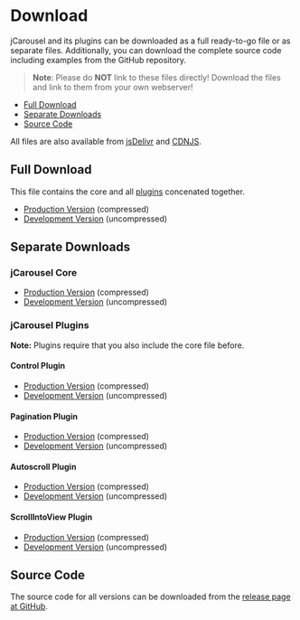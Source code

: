 Download
========

jCarousel and its plugins can be downloaded as a full ready-to-go file or as
separate files. Additionally, you can download the complete source code
including examples from the GitHub repository.

> __Note__: Please do __NOT__ link to these files directly! Download the files
> and link to them from your own webserver!

* [Full Download](#full-download)
* [Separate Downloads](#separate-downlods)
* [Source Code](#source-code)

All files are also available from 
[jsDelivr](https://www.jsdelivr.com/projects/jcarousel) and 
[CDNJS](http://cdnjs.com/libraries/jcarousel).

Full Download
-------------

This file contains the core and all [plugins](../docs/plugins) concenated
together.

* [Production Version](jquery.jcarousel.min.js?raw=1) (compressed)
* [Development Version](jquery.jcarousel.js?raw=1) (uncompressed)


Separate Downloads
------------------

### jCarousel Core

* [Production Version](jquery.jcarousel-core.min.js?raw=1) (compressed)
* [Development Version](jquery.jcarousel-core.js?raw=1) (uncompressed)

### jCarousel Plugins

**Note:** Plugins require that you also include the core file before.

#### Control Plugin

* [Production Version](jquery.jcarousel-control.min.js?raw=1) (compressed)
* [Development Version](jquery.jcarousel-control.js?raw=1) (uncompressed)

#### Pagination Plugin

* [Production Version](jquery.jcarousel-pagination.min.js?raw=1) (compressed)
* [Development Version](jquery.jcarousel-pagination.js?raw=1) (uncompressed)

#### Autoscroll Plugin

* [Production Version](jquery.jcarousel-autoscroll.min.js?raw=1) (compressed)
* [Development Version](jquery.jcarousel-autoscroll.js?raw=1) (uncompressed)

#### ScrollIntoView Plugin

* [Production Version](jquery.jcarousel-scrollintoview.min.js?raw=1) (compressed)
* [Development Version](jquery.jcarousel-scrollintoview.js?raw=1) (uncompressed)


Source Code
-----------

The source code for all versions can be downloaded from the
[release page at GitHub](https://github.com/jsor/jcarousel/releases).
